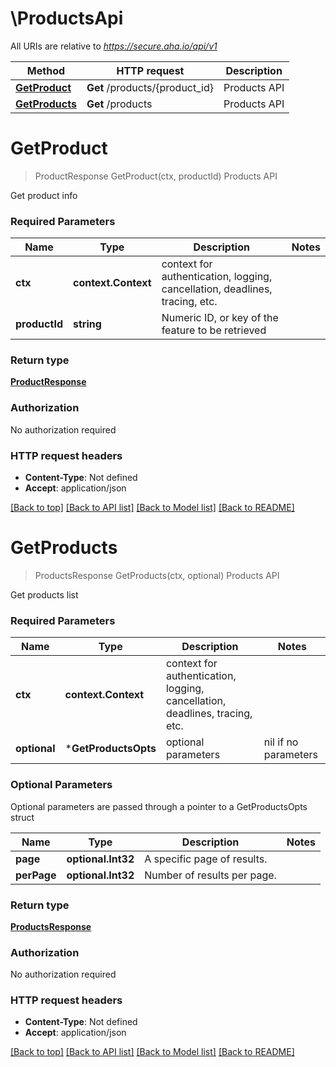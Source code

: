 # \ProductsApi

All URIs are relative to *https://secure.aha.io/api/v1*

Method | HTTP request | Description
------------- | ------------- | -------------
[**GetProduct**](ProductsApi.md#GetProduct) | **Get** /products/{product_id} | Products API
[**GetProducts**](ProductsApi.md#GetProducts) | **Get** /products | Products API


# **GetProduct**
> ProductResponse GetProduct(ctx, productId)
Products API

Get product info

### Required Parameters

Name | Type | Description  | Notes
------------- | ------------- | ------------- | -------------
 **ctx** | **context.Context** | context for authentication, logging, cancellation, deadlines, tracing, etc.
  **productId** | **string**| Numeric ID, or key of the feature to be retrieved | 

### Return type

[**ProductResponse**](ProductResponse.md)

### Authorization

No authorization required

### HTTP request headers

 - **Content-Type**: Not defined
 - **Accept**: application/json

[[Back to top]](#) [[Back to API list]](../README.md#documentation-for-api-endpoints) [[Back to Model list]](../README.md#documentation-for-models) [[Back to README]](../README.md)

# **GetProducts**
> ProductsResponse GetProducts(ctx, optional)
Products API

Get products list

### Required Parameters

Name | Type | Description  | Notes
------------- | ------------- | ------------- | -------------
 **ctx** | **context.Context** | context for authentication, logging, cancellation, deadlines, tracing, etc.
 **optional** | ***GetProductsOpts** | optional parameters | nil if no parameters

### Optional Parameters
Optional parameters are passed through a pointer to a GetProductsOpts struct

Name | Type | Description  | Notes
------------- | ------------- | ------------- | -------------
 **page** | **optional.Int32**| A specific page of results. | 
 **perPage** | **optional.Int32**| Number of results per page. | 

### Return type

[**ProductsResponse**](ProductsResponse.md)

### Authorization

No authorization required

### HTTP request headers

 - **Content-Type**: Not defined
 - **Accept**: application/json

[[Back to top]](#) [[Back to API list]](../README.md#documentation-for-api-endpoints) [[Back to Model list]](../README.md#documentation-for-models) [[Back to README]](../README.md)

